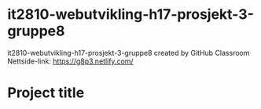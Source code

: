 # it2810-webutvikling-h17-prosjekt-3-gruppe8
it2810-webutvikling-h17-prosjekt-3-gruppe8 created by GitHub Classroom
Nettside-link: https://g8p3.netlify.com/


 # Project title
